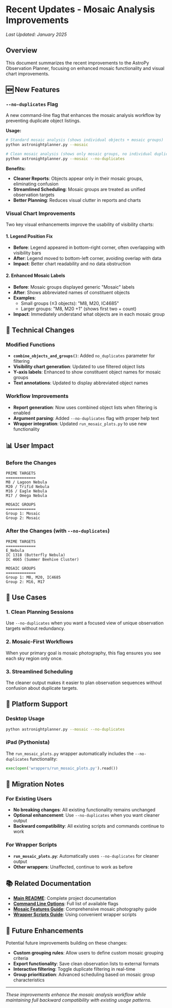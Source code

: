 # Recent Updates - Mosaic Analysis Improvements

*Last Updated: January 2025*

## Overview

This document summarizes the recent improvements to the AstroPy Observation Planner, focusing on enhanced mosaic functionality and visual chart improvements.

## 🆕 New Features

### `--no-duplicates` Flag

A new command-line flag that enhances the mosaic analysis workflow by preventing duplicate object listings.

**Usage:**
```bash
# Standard mosaic analysis (shows individual objects + mosaic groups)
python astronightplanner.py --mosaic

# Clean mosaic analysis (shows only mosaic groups, no individual duplicates)
python astronightplanner.py --mosaic --no-duplicates
```

**Benefits:**
- **Cleaner Reports**: Objects appear only in their mosaic groups, eliminating confusion
- **Streamlined Scheduling**: Mosaic groups are treated as unified observation targets
- **Better Planning**: Reduces visual clutter in reports and charts

### Visual Chart Improvements

Two key visual enhancements improve the usability of visibility charts:

#### 1. Legend Position Fix
- **Before**: Legend appeared in bottom-right corner, often overlapping with visibility bars
- **After**: Legend moved to bottom-left corner, avoiding overlap with data
- **Impact**: Better chart readability and no data obstruction

#### 2. Enhanced Mosaic Labels
- **Before**: Mosaic groups displayed generic "Mosaic" labels
- **After**: Shows abbreviated names of constituent objects
- **Examples**:
  - Small groups (≤3 objects): "M8, M20, IC4685"
  - Larger groups: "M8, M20 +1" (shows first two + count)
- **Impact**: Immediately understand what objects are in each mosaic group

## 🔧 Technical Changes

### Modified Functions
- **`combine_objects_and_groups()`**: Added `no_duplicates` parameter for filtering
- **Visibility chart generation**: Updated to use filtered object lists
- **Y-axis labels**: Enhanced to show constituent object names for mosaic groups
- **Text annotations**: Updated to display abbreviated object names

### Workflow Improvements
- **Report generation**: Now uses combined object lists when filtering is enabled
- **Argument parsing**: Added `--no-duplicates` flag with proper help text
- **Wrapper integration**: Updated `run_mosaic_plots.py` to use new functionality

## 📊 User Impact

### Before the Changes
```
PRIME TARGETS
=============
M8 / Lagoon Nebula
M20 / Trifid Nebula
M16 / Eagle Nebula
M17 / Omega Nebula

MOSAIC GROUPS
=============
Group 1: Mosaic
Group 2: Mosaic
```

### After the Changes (with `--no-duplicates`)
```
PRIME TARGETS
=============
E_Nebula
IC 1318 (Butterfly Nebula)
IC 4665 (Summer Beehive Cluster)

MOSAIC GROUPS
=============
Group 1: M8, M20, IC4685
Group 2: M16, M17
```

## 🎯 Use Cases

### 1. Clean Planning Sessions
Use `--no-duplicates` when you want a focused view of unique observation targets without redundancy.

### 2. Mosaic-First Workflows
When your primary goal is mosaic photography, this flag ensures you see each sky region only once.

### 3. Streamlined Scheduling
The cleaner output makes it easier to plan observation sequences without confusion about duplicate targets.

## 📱 Platform Support

### Desktop Usage
```bash
python astronightplanner.py --mosaic --no-duplicates
```

### iPad (Pythonista)
The `run_mosaic_plots.py` wrapper automatically includes the `--no-duplicates` functionality:
```python
exec(open('wrappers/run_mosaic_plots.py').read())
```

## 🔄 Migration Notes

### For Existing Users
- **No breaking changes**: All existing functionality remains unchanged
- **Optional enhancement**: Use `--no-duplicates` when you want cleaner output
- **Backward compatibility**: All existing scripts and commands continue to work

### For Wrapper Scripts
- **`run_mosaic_plots.py`**: Automatically uses `--no-duplicates` for cleaner output
- **Other wrappers**: Unaffected, continue to work as before

## 📚 Related Documentation

- **[Main README](../README.md)**: Complete project documentation
- **[Command Line Options](../README.md#command-line-options)**: Full list of available flags
- **[Mosaic Features Guide](user-guides/MOSAIC_FEATURES_SUMMARY.md)**: Comprehensive mosaic photography guide
- **[Wrapper Scripts Guide](user-guides/WRAPPERS_GUIDE.md)**: Using convenient wrapper scripts

## 🚀 Future Enhancements

Potential future improvements building on these changes:
- **Custom grouping rules**: Allow users to define custom mosaic grouping criteria
- **Export functionality**: Save clean observation lists to external formats
- **Interactive filtering**: Toggle duplicate filtering in real-time
- **Group prioritization**: Advanced scheduling based on mosaic group characteristics

---

*These improvements enhance the mosaic analysis workflow while maintaining full backward compatibility with existing usage patterns.* 